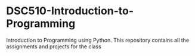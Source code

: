 # DSC510-Introduction-to-Programming
Introduction to Programming using Python. This repository contains all the assignments and projects for the class
